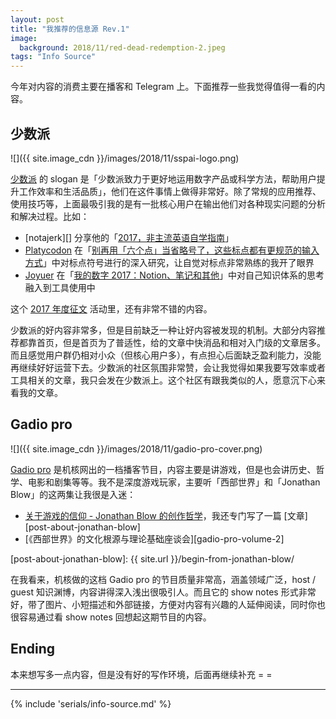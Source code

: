 ```yaml
---
layout: post
title: "我推荐的信息源 Rev.1"
image:
  background: 2018/11/red-dead-redemption-2.jpeg
tags: "Info Source"
---
```


今年对内容的消费主要在播客和 Telegram 上。下面推荐一些我觉得值得一看的内容。

<!--more-->

## 少数派

![]({{ site.image_cdn }}/images/2018/11/sspai-logo.png)

[少数派][sspai] 的 slogan 是「少数派致力于更好地运用数字产品或科学方法，帮助用户提升工作效率和生活品质」，他们在这件事情上做得非常好。除了常规的应用推荐、使用技巧等，上面最吸引我的是有一批核心用户在输出他们对各种现实问题的分析和解决过程。比如：

* [notajerk][] 分享他的「[2017，非主流英语自学指南][sspai-post1]」
* [Platycodon][platycodon] 在「[别再用「六个点」当省略号了，这些标点都有更规范的输入方式][sspai-post2]」中对标点符号进行的深入研究，让自觉对标点非常熟练的我开了眼界
* [Joyuer][joyuer] 在「[我的数字 2017：Notion、笔记和其他][sspai-post3]」中对自己知识体系的思考融入到工具使用中

这个 [2017 年度征文][sspai-2017] 活动里，还有非常不错的内容。

少数派的好内容非常多，但是目前缺乏一种让好内容被发现的机制。大部分内容推荐都靠首页，但是首页为了普适性，给的文章中快消品和相对入门级的文章居多。而且感觉用户群仍相对小众（但核心用户多），有点担心后面缺乏盈利能力，没能再继续好好运营下去。少数派的社区氛围非常赞，会让我觉得如果我要写效率或者工具相关的文章，我只会发在少数派上。这个社区有跟我类似的人，愿意沉下心来看我的文章。

[sspai]: https://sspai.com/
[notejerk]: https://sspai.com/user/701048
[sspai-post1]: https://sspai.com/post/43410
[sspai-post2]: https://sspai.com/post/45516
[platycodon]: https://sspai.com/user/714505
[joyuer]: https://sspai.com/user/776277
[sspai-post3]: https://sspai.com/post/43026
[sspai-2017]: https://sspai.com/search/article?q=2017%20%E5%B9%B4%E5%BA%A6%E5%BE%81%E6%96%87

## Gadio pro

![]({{ site.image_cdn }}/images/2018/11/gadio-pro-cover.png)

[Gadio pro][gadio-pro] 是机核网出的一档播客节目，内容主要是讲游戏，但是也会讲历史、哲学、电影和剧集等等。我不是深度游戏玩家，主要听「西部世界」和「Jonathan Blow」的这两集让我很是入迷：

* [关于游戏的信仰 - Jonathan Blow 的创作哲学][gadio-pro-volume-1]，我还专门写了一篇 [文章][post-about-jonathan-blow]
* [《西部世界》的文化根源与理论基础座谈会][gadio-pro-volume-2]

[gadio-pro]: https://www.gcores.com/categories/12
[gadio-pro-volume-1]: https://www.gcores.com/radios/95312
[gario-pro-volume-2]: https://www.gcores.com/radios/22137
[post-about-jonathan-blow]: {{ site.url }}/begin-from-jonathan-blow/

在我看来，机核做的这档 Gadio pro 的节目质量非常高，涵盖领域广泛，host / guest 知识渊博，内容讲得深入浅出很吸引人。而且它的 show notes 形式非常好，带了图片、小短描述和外部链接，方便对内容有兴趣的人延伸阅读，同时你也很容易通过看 show notes 回想起这期节目的内容。

## Ending

本来想写多一点内容，但是没有好的写作环境，后面再继续补充 = =

---

{% include 'serials/info-source.md' %}
